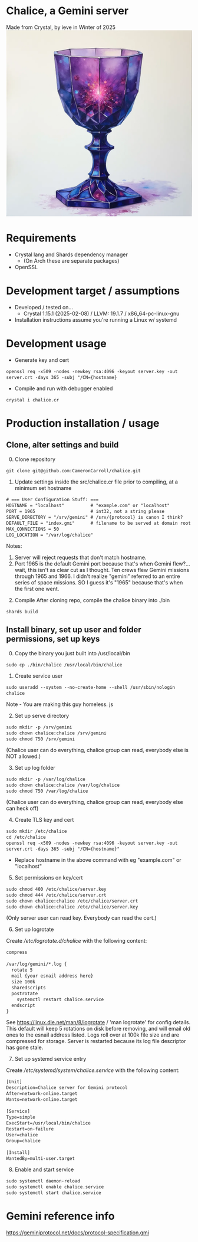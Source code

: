 # Chalice, a Gemini server
Made from Crystal, by ieve in Winter of 2025
![A crystal chalice](logo.png)

# Requirements
* Crystal lang and Shards dependency manager
  - (On Arch these are separate packages)
* OpenSSL

# Development target / assumptions
* Developed / tested on...
  - Crystal 1.15.1 (2025-02-08) / LLVM: 19.1.7 / x86_64-pc-linux-gnu
* Installation instructions assume you're running a Linux w/ systemd

# Development usage
* Generate key and cert
```
openssl req -x509 -nodes -newkey rsa:4096 -keyout server.key -out server.crt -days 365 -subj "/CN={hostname}
```
* Compile and run with debugger enabled
```
crystal i chalice.cr
```

# Production installation / usage
## Clone, alter settings and build

0. Clone repository
```
git clone git@github.com:CameronCarroll/chalice.git
```

1. Update settings inside the src/chalice.cr file prior to compiling, at a minimum set hostname
```
# === User Configuration Stuff: ===
HOSTNAME = "localhost"          # "example.com" or "localhost"
PORT = 1965                     # int32, not a string please
SERVE_DIRECTORY = "/srv/gemini" # /srv/{protocol} is canon I think?
DEFAULT_FILE = "index.gmi"      # filename to be served at domain root
MAX_CONNECTIONS = 50
LOG_LOCATION = "/var/log/chalice"
```
Notes:
1) Server will reject requests that don't match hostname.
2) Port 1965 is the default Gemini port because that's when Gemini flew?... wait, this isn't as clear cut as I thought. Ten crews flew Gemini missions through 1965 and 1966. I didn't realize "gemini" referred to an entire series of space missions. SO I guess it's "1965" because that's when the first one went.

2. Compile
After cloning repo, compile the chalice binary into ./bin
```
shards build
```

## Install binary, set up user and folder permissions, set up keys
0. Copy the binary you just built into /usr/local/bin
```
sudo cp ./bin/chalice /usr/local/bin/chalice
```

1. Create service user
```
sudo useradd --system --no-create-home --shell /usr/sbin/nologin chalice
```
Note - You are making this guy homeless. js

2. Set up serve directory
```
sudo mkdir -p /srv/gemini
sudo chown chalice:chalice /srv/gemini
sudo chmod 750 /srv/gemini
```
(Chalice user can do everything, chalice group can read, everybody else is NOT allowed.)

3. Set up log folder
```
sudo mkdir -p /var/log/chalice
sudo chown chalice:chalice /var/log/chalice
sudo chmod 750 /var/log/chalice
```
(Chalice user can do everything, chalice group can read, everybody else can heck off)

4. Create TLS key and cert
```
sudo mkdir /etc/chalice
cd /etc/chalice
openssl req -x509 -nodes -newkey rsa:4096 -keyout server.key -out server.crt -days 365 -subj "/CN={hostname}"
```
* Replace hostname in the above command with eg "example.com" or "localhost"

5. Set permissions on key/cert
```
sudo chmod 400 /etc/chalice/server.key
sudo chmod 444 /etc/chalice/server.crt
sudo chown chalice:chalice /etc/chalice/server.crt
sudo chown chalice:chalice /etc/chalice/server.key
```
(Only server user can read key. Everybody can read the cert.)

6. Set up logrotate

Create */etc/logrotate.d/chalice* with the following content:
```
compress

/var/log/gemini/*.log {
  rotate 5
  mail {your esnail address here}
  size 100k
  sharedscripts
  postrotate
    systemctl restart chalice.service
  endscript
}
```
See https://linux.die.net/man/8/logrotate / 'man logrotate' for config details. This default will keep 5 rotations on disk before removing, and will email old ones to the esnail address listed. Logs roll over at 100k file size and are compressed for storage. Server is restarted because its log file descriptor has gone stale.

7. Set up systemd service entry

Create */etc/systemd/system/chalice.service* with the following content:
```
[Unit]
Description=Chalice server for Gemini protocol
After=network-online.target
Wants=network-online.target

[Service]
Type=simple
ExecStart=/usr/local/bin/chalice
Restart=on-failure
User=chalice
Group=chalice

[Install]
WantedBy=multi-user.target
```

8. Enable and start service
```
sudo systemctl daemon-reload
sudo systemctl enable chalice.service
sudo systemctl start chalice.service
```

# Gemini reference info
https://geminiprotocol.net/docs/protocol-specification.gmi
